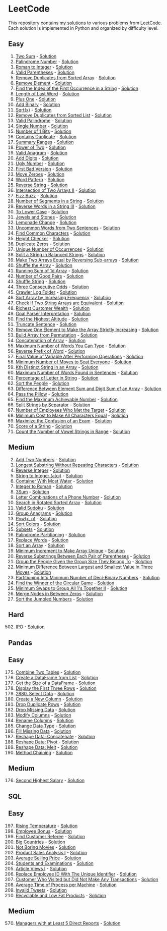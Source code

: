 # LeetCode
This repository contains [my solutions](https://leetcode.com/u/maxzbox/) to various problems from [LeetCode](https://leetcode.com/). Each solution is implemented in Python and organized by difficulty level.

## Easy
1. [Two Sum](https://leetcode.com/problems/two-sum) - [Solution](https://github.com/NazarovMM/LeetCode/blob/main/1.py)
9. [Palindrome Number](https://leetcode.com/problems/palindrome-number) - [Solution](https://github.com/NazarovMM/LeetCode/blob/main/9.py)
13. [Roman to Integer](https://leetcode.com/problems/roman-to-integer) - [Solution](https://github.com/NazarovMM/LeetCode/blob/main/13.py)
20. [Valid Parentheses](https://leetcode.com/problems/valid-parentheses) - [Solution](https://github.com/NazarovMM/LeetCode/blob/main/20.py)
26. [Remove Duplicates from Sorted Array](https://leetcode.com/problems/remove-duplicates-from-sorted-array) - [Solution](https://github.com/NazarovMM/LeetCode/blob/main/26.py)
27. [Remove Element](https://leetcode.com/problems/remove-element) - [Solution](https://github.com/NazarovMM/LeetCode/blob/main/27.py)
28. [Find the Index of the First Occurrence in a String](https://leetcode.com/problems/find-the-index-of-the-first-occurrence-in-a-string) - [Solution](https://github.com/NazarovMM/LeetCode/blob/main/28.py)
58. [Length of Last Word](https://leetcode.com/problems/length-of-last-word) - [Solution](https://github.com/NazarovMM/LeetCode/blob/main/58.py)
66. [Plus One](https://leetcode.com/problems/plus-one) - [Solution](https://github.com/NazarovMM/LeetCode/blob/main/66.py)
67. [Add Binary](https://leetcode.com/problems/add-binary) - [Solution](https://github.com/NazarovMM/LeetCode/blob/main/67.py)
69. [Sqrt(x)](https://leetcode.com/problems/sqrtx) - [Solution](https://github.com/NazarovMM/LeetCode/blob/main/69.py)
83. [Remove Duplicates from Sorted List](https://leetcode.com/problems/remove-duplicates-from-sorted-list) - [Solution](https://github.com/NazarovMM/LeetCode/blob/main/83.py)
125. [Valid Palindrome](https://leetcode.com/problems/valid-palindrome) - [Solution](https://github.com/NazarovMM/LeetCode/blob/main/125.py)
136. [Single Number](https://leetcode.com/problems/single-number) - [Solution](https://github.com/NazarovMM/LeetCode/blob/main/136.py)
191. [Number of 1 Bits](https://leetcode.com/problems/number-of-1-bits/description/) - [Solution](https://github.com/NazarovMM/LeetCode/blob/main/191.py)
217. [Contains Duplicate](https://leetcode.com/problems/contains-duplicate) - [Solution](https://github.com/NazarovMM/LeetCode/blob/main/217.py)
228. [Summary Ranges](https://leetcode.com/problems/summary-ranges) - [Solution](https://github.com/NazarovMM/LeetCode/blob/main/228.py)
231. [Power of Two](https://leetcode.com/problems/power-of-two) - [Solution](https://github.com/NazarovMM/LeetCode/blob/main/231.py)
242. [Valid Anagram](https://leetcode.com/problems/valid-anagram) - [Solution](https://github.com/NazarovMM/LeetCode/blob/main/242.py)
258. [Add Digits](https://leetcode.com/problems/add-digits) - [Solution](https://github.com/NazarovMM/LeetCode/blob/main/258.py)
263. [Ugly Number](https://leetcode.com/problems/ugly-number) - [Solution](https://github.com/NazarovMM/LeetCode/blob/main/263.py)
278. [First Bad Version](https://leetcode.com/problems/first-bad-version) - [Solution](https://github.com/NazarovMM/LeetCode/blob/main/278.py)
283. [Move Zeroes](https://leetcode.com/problems/move-zeroes/description/) - [Solution](https://github.com/NazarovMM/LeetCode/blob/main/283.py)
290. [Word Pattern](https://leetcode.com/problems/word-pattern/description) - [Solution](https://github.com/NazarovMM/LeetCode/blob/main/290.py)
344. [Reverse String](https://leetcode.com/problems/reverse-string) - [Solution](https://github.com/NazarovMM/LeetCode/blob/main/344.py)
350. [Intersection of Two Arrays II](https://leetcode.com/problems/intersection-of-two-arrays-ii) - [Solution](https://github.com/NazarovMM/LeetCode/blob/main/350.py)
412. [Fizz Buzz](https://leetcode.com/problems/fizz-buzz) - [Solution](https://github.com/NazarovMM/LeetCode/blob/main/412.py)
434. [Number of Segments in a String](https://leetcode.com/problems/number-of-segments-in-a-string) - [Solution](https://github.com/NazarovMM/LeetCode/blob/main/434.py)
557. [Reverse Words in a String III](https://leetcode.com/problems/reverse-words-in-a-string-iii) - [Solution](https://github.com/NazarovMM/LeetCode/blob/main/557.py)
709. [To Lower Case](https://leetcode.com/problems/to-lower-case) - [Solution](https://github.com/NazarovMM/LeetCode/blob/main/709.py)
771. [Jewels and Stones](https://leetcode.com/problems/jewels-and-stones) - [Solution](https://github.com/NazarovMM/LeetCode/blob/main/771.py)
860. [Lemonade Change](https://leetcode.com/problems/lemonade-change) - [Solution](https://github.com/NazarovMM/LeetCode/blob/main/860.py)
884. [Uncommon Words from Two Sentences](https://leetcode.com/problems/uncommon-words-from-two-sentences) - [Solution](https://github.com/NazarovMM/LeetCode/blob/main/884.py)
1002. [Find Common Characters](https://leetcode.com/problems/find-common-characters) - [Solution](https://github.com/NazarovMM/LeetCode/blob/main/1002.py)
1051. [Height Checker](https://leetcode.com/problems/height-checker) - [Solution](https://github.com/NazarovMM/LeetCode/blob/main/1051.py)
1089. [Duplicate Zeros](https://leetcode.com/problems/duplicate-zeros) - [Solution](https://github.com/NazarovMM/LeetCode/blob/main/1089.py)
1207. [Unique Number of Occurrences](https://leetcode.com/problems/unique-number-of-occurrences) - [Solution](https://github.com/NazarovMM/LeetCode/blob/main/1207.py)
1221. [Split a String in Balanced Strings](https://leetcode.com/problems/split-a-string-in-balanced-strings) - [Solution](https://github.com/NazarovMM/LeetCode/blob/main/1221.py)
1460. [Make Two Arrays Equal by Reversing Sub-arrays](https://leetcode.com/problems/make-two-arrays-equal-by-reversing-sub-arrays) - [Solution](https://github.com/NazarovMM/LeetCode/blob/main/1460.py)
1470. [Shuffle the Array](https://leetcode.com/problems/shuffle-the-array) - [Solution](https://github.com/NazarovMM/LeetCode/blob/main/1470.py)
1480. [Running Sum of 1d Array](https://leetcode.com/problems/running-sum-of-1d-array) - [Solution](https://github.com/NazarovMM/LeetCode/blob/main/1480.py)
1512. [Number of Good Pairs](https://leetcode.com/problems/number-of-good-pairs) - [Solution](https://github.com/NazarovMM/LeetCode/blob/main/1512.py)
1528. [Shuffle String](https://leetcode.com/problems/shuffle-string) - [Solution](https://github.com/NazarovMM/LeetCode/blob/main/1528.py)
1550. [Three Consecutive Odds](https://leetcode.com/problems/three-consecutive-odds) - [Solution](https://github.com/NazarovMM/LeetCode/blob/main/1550.py)
1598. [Crawler Log Folder](https://leetcode.com/problems/crawler-log-folder) - [Solution](https://github.com/NazarovMM/LeetCode/blob/main/1598.py)
1636. [Sort Array by Increasing Frequency](https://leetcode.com/problems/sort-array-by-increasing-frequency) - [Solution](https://github.com/NazarovMM/LeetCode/blob/main/1636.py)
1662. [Check If Two String Arrays are Equivalent](https://leetcode.com/problems/check-if-two-string-arrays-are-equivalent) - [Solution](https://github.com/NazarovMM/LeetCode/blob/main/1662.py)
1672. [Richest Customer Wealth](https://leetcode.com/problems/richest-customer-wealth) - [Solution](https://github.com/NazarovMM/LeetCode/blob/main/1672.py)
1678. [Goal Parser Interpretation](https://leetcode.com/problems/goal-parser-interpretation) - [Solution](https://github.com/NazarovMM/LeetCode/blob/main/1678.py)
1732. [Find the Highest Altitude](https://leetcode.com/problems/find-the-highest-altitude) - [Solution](https://github.com/NazarovMM/LeetCode/blob/main/1732.py)
1816. [Truncate Sentence](https://leetcode.com/problems/truncate-sentence) - [Solution](https://github.com/NazarovMM/LeetCode/blob/main/1816.py)
1909. [Remove One Element to Make the Array Strictly Increasing](https://leetcode.com/problems/remove-one-element-to-make-the-array-strictly-increasing) - [Solution](https://github.com/NazarovMM/LeetCode/blob/main/1909.py)
1920. [Build Array from Permutation](https://leetcode.com/problems/build-array-from-permutation) - [Solution](https://github.com/NazarovMM/LeetCode/blob/main/1920.py)
1929. [Concatenation of Array](https://leetcode.com/problems/concatenation-of-array) - [Solution](https://github.com/NazarovMM/LeetCode/blob/main/1929.py)
1935. [Maximum Number of Words You Can Type](https://leetcode.com/problems/maximum-number-of-words-you-can-type) - [Solution](https://github.com/NazarovMM/LeetCode/blob/main/1935.py)
2000. [Reverse Prefix of Word](https://leetcode.com/problems/reverse-prefix-of-word) - [Solution](https://github.com/NazarovMM/LeetCode/blob/main/2000.py)
2011. [Final Value of Variable After Performing Operations](https://leetcode.com/problems/final-value-of-variable-after-performing-operations) - [Solution](https://github.com/NazarovMM/LeetCode/blob/main/2011.py)
2037. [Minimum Number of Moves to Seat Everyone](https://leetcode.com/problems/minimum-number-of-moves-to-seat-everyone) - [Solution](https://github.com/NazarovMM/LeetCode/blob/main/2037.py)
2053. [Kth Distinct String in an Array](https://leetcode.com/problems/kth-distinct-string-in-an-array) - [Solution](https://github.com/NazarovMM/LeetCode/blob/main/2053.py)
2114. [Maximum Number of Words Found in Sentences](https://leetcode.com/problems/maximum-number-of-words-found-in-sentences) - [Solution](https://github.com/NazarovMM/LeetCode/blob/main/2114.py)
2278. [Percentage of Letter in String](https://leetcode.com/problems/percentage-of-letter-in-string) - [Solution](https://github.com/NazarovMM/LeetCode/blob/main/2278.py)
2418. [Sort the People](https://leetcode.com/problems/sort-the-people) - [Solution](https://github.com/NazarovMM/LeetCode/blob/main/2418.py)
2535. [Difference Between Element Sum and Digit Sum of an Array](https://leetcode.com/problems/difference-between-element-sum-and-digit-sum-of-an-array) - [Solution](https://github.com/NazarovMM/LeetCode/blob/main/2535.py)
2582. [Pass the Pillow](https://leetcode.com/problems/pass-the-pillow) - [Solution](https://github.com/NazarovMM/LeetCode/blob/main/2582.py)
2759. [Find the Maximum Achievable Number](https://leetcode.com/problems/find-the-maximum-achievable-number) - [Solution](https://github.com/NazarovMM/LeetCode/blob/main/2759.py)
2788. [Split Strings by Separator](https://leetcode.com/problems/split-strings-by-separator) - [Solution](https://github.com/NazarovMM/LeetCode/blob/main/2788.py)
2798. [Number of Employees Who Met the Target](https://leetcode.com/problems/number-of-employees-who-met-the-target) - [Solution](https://github.com/NazarovMM/LeetCode/blob/main/2798.py)
2942. [Minimum Cost to Make All Characters Equal](https://leetcode.com/problems/minimum-cost-to-make-all-characters-equal) - [Solution](https://github.com/NazarovMM/LeetCode/blob/main/2942.py)
3024. [Maximize the Confusion of an Exam](https://leetcode.com/problems/maximize-the-confusion-of-an-exam) - [Solution](https://github.com/NazarovMM/LeetCode/blob/main/3024.py)
3110. [Score of a String](https://leetcode.com/problems/score-of-a-string) - [Solution](https://github.com/NazarovMM/LeetCode/blob/main/3110.py)
3146. [Count the Number of Vowel Strings in Range](https://leetcode.com/problems/count-the-number-of-vowel-strings-in-range) - [Solution](https://github.com/NazarovMM/LeetCode/blob/main/3146.py)

## Medium
2. [Add Two Numbers](https://leetcode.com/problems/add-two-numbers) - [Solution](https://github.com/NazarovMM/LeetCode/blob/main/2.py)
3. [Longest Substring Without Repeating Characters](https://leetcode.com/problems/longest-substring-without-repeating-characters) - [Solution](https://github.com/NazarovMM/LeetCode/blob/main/3.py)
7. [Reverse Integer](https://leetcode.com/problems/reverse-integer) - [Solution](https://github.com/NazarovMM/LeetCode/blob/main/7.py)
8. [String to Integer (atoi)](https://leetcode.com/problems/string-to-integer-atoi) - [Solution](https://github.com/NazarovMM/LeetCode/blob/main/8.py)
11. [Container With Most Water](https://leetcode.com/problems/container-with-most-water) - [Solution](https://github.com/NazarovMM/LeetCode/blob/main/11.py)
12. [Integer to Roman](https://leetcode.com/problems/integer-to-roman) - [Solution](https://github.com/NazarovMM/LeetCode/blob/main/12.py)
15. [3Sum](https://leetcode.com/problems/3sum) - [Solution](https://github.com/NazarovMM/LeetCode/blob/main/15.py)
17. [Letter Combinations of a Phone Number](https://leetcode.com/problems/letter-combinations-of-a-phone-number) - [Solution](https://github.com/NazarovMM/LeetCode/blob/main/17.py)
33. [Search in Rotated Sorted Array](https://leetcode.com/problems/search-in-rotated-sorted-array) - [Solution](https://github.com/NazarovMM/LeetCode/blob/main/33.py)
36. [Valid Sudoku](https://leetcode.com/problems/valid-sudoku) - [Solution](https://github.com/NazarovMM/LeetCode/blob/main/36.py)
49. [Group Anagrams](https://leetcode.com/problems/group-anagrams) - [Solution](https://github.com/NazarovMM/LeetCode/blob/main/49.py)
50. [Pow(x, n)](https://leetcode.com/problems/powx-n) - [Solution](https://github.com/NazarovMM/LeetCode/blob/main/50.py)
75. [Sort Colors](https://leetcode.com/problems/sort-colors) - [Solution](https://github.com/NazarovMM/LeetCode/blob/main/75.py)
78. [Subsets](https://leetcode.com/problems/subsets) - [Solution](https://github.com/NazarovMM/LeetCode/blob/main/78.py)
131. [Palindrome Partitioning](https://leetcode.com/problems/palindrome-partitioning) - [Solution](https://github.com/NazarovMM/LeetCode/blob/main/131.py)
648. [Replace Words](https://leetcode.com/problems/replace-words) - [Solution](https://github.com/NazarovMM/LeetCode/blob/main/648.py)
912. [Sort an Array](https://leetcode.com/problems/sort-an-array) - [Solution](https://github.com/NazarovMM/LeetCode/blob/main/912.py)
945. [Minimum Increment to Make Array Unique](https://leetcode.com/problems/minimum-increment-to-make-array-unique) - [Solution](https://github.com/NazarovMM/LeetCode/blob/main/945.py)
1190. [Reverse Substrings Between Each Pair of Parentheses](https://leetcode.com/problems/reverse-substrings-between-each-pair-of-parentheses) - [Solution](https://github.com/NazarovMM/LeetCode/blob/main/1190.py)
1282. [Group the People Given the Group Size They Belong To](https://leetcode.com/problems/group-the-people-given-the-group-size-they-belong-to) - [Solution](https://github.com/NazarovMM/LeetCode/blob/main/1282.py)
1509. [Minimum Difference Between Largest and Smallest Value in Three Moves](https://leetcode.com/problems/minimum-difference-between-largest-and-smallest-value-in-three-moves) - [Solution](https://github.com/NazarovMM/LeetCode/blob/main/1509.py)
1689. [Partitioning Into Minimum Number of Deci-Binary Numbers](https://leetcode.com/problems/partitioning-into-minimum-number-of-deci-binary-numbers) - [Solution](https://github.com/NazarovMM/LeetCode/blob/main/1689.py)
1823. [Find the Winner of the Circular Game](https://leetcode.com/problems/find-the-winner-of-the-circular-game) - [Solution](https://github.com/NazarovMM/LeetCode/blob/main/1823.py)
2134. [Minimum Swaps to Group All 1's Together II](https://leetcode.com/problems/minimum-swaps-to-group-all-1s-together-ii) - [Solution](https://github.com/NazarovMM/LeetCode/blob/main/2134.py)
2181. [Merge Nodes in Between Zeros](https://leetcode.com/problems/merge-nodes-in-between-zeros) - [Solution](https://github.com/NazarovMM/LeetCode/blob/main/2181.py)
2191. [Sort the Jumbled Numbers](https://leetcode.com/problems/sort-the-jumbled-numbers) - [Solution](https://github.com/NazarovMM/LeetCode/blob/main/2191.py)

## Hard
502. [IPO](https://leetcode.com/problems/ipo) - [Solution](https://github.com/NazarovMM/LeetCode/blob/main/502.py)


## Pandas
## Easy
175. [Combine Two Tables](https://leetcode.com/problems/combine-two-tables) - [Solution](https://github.com/NazarovMM/LeetCode/blob/main/175.py)
2877. [Create a DataFrame from List](https://leetcode.com/problems/create-a-dataframe-from-list) - [Solution](https://github.com/NazarovMM/LeetCode/blob/main/2877.py)
2878. [Get the Size of a DataFrame](https://leetcode.com/problems/get-the-size-of-a-dataframe) - [Solution](https://github.com/NazarovMM/LeetCode/blob/main/2878.py)
2879. [Display the First Three Rows](https://leetcode.com/problems/display-the-first-three-rows) - [Solution](https://github.com/NazarovMM/LeetCode/blob/main/2879.py)
2880. [2880. Select Data](https://leetcode.com/problems/select-data/) - [Solution](https://github.com/NazarovMM/LeetCode/blob/main/2880.py)
2881. [Create a New Column](https://leetcode.com/problems/create-a-new-column/) - [Solution](https://github.com/NazarovMM/LeetCode/blob/main/2881.py)
2882. [Drop Duplicate Rows](https://leetcode.com/problems/drop-duplicate-rows) - [Solution](https://github.com/NazarovMM/LeetCode/blob/main/2882.py)
2883. [Drop Missing Data](https://leetcode.com/problems/drop-missing-data) - [Solution](https://github.com/NazarovMM/LeetCode/blob/main/2883.py)
2884. [Modify Columns](https://leetcode.com/problems/modify-columns) - [Solution](https://github.com/NazarovMM/LeetCode/blob/main/2884.py)
2885. [Rename Columns](https://leetcode.com/problems/rename-columns) - [Solution](https://github.com/NazarovMM/LeetCode/blob/main/2885.py)
2886. [Change Data Type](https://leetcode.com/problems/change-data-type) - [Solution](https://github.com/NazarovMM/LeetCode/blob/main/2886.py)
2887. [Fill Missing Data](https://leetcode.com/problems/fill-missing-data) - [Solution](https://github.com/NazarovMM/LeetCode/blob/main/2887.py)
2888. [Reshape Data: Concatenate](https://leetcode.com/problems/reshape-data-concatenate) - [Solution](https://github.com/NazarovMM/LeetCode/blob/main/2888.py)
2889. [Reshape Data: Pivot](https://leetcode.com/problems/reshape-data-pivot) - [Solution](https://github.com/NazarovMM/LeetCode/blob/main/2889.py)
2890. [Reshape Data: Melt](https://leetcode.com/problems/reshape-data-melt) - [Solution](https://github.com/NazarovMM/LeetCode/blob/main/2890.py)
2891. [Method Chaining](https://leetcode.com/problems/method-chaining) - [Solution](https://github.com/NazarovMM/LeetCode/blob/main/2891.py)


## Medium
176. [Second Highest Salary](https://leetcode.com/problems/second-highest-salary) - [Solution](https://github.com/NazarovMM/LeetCode/blob/main/176.py)


## SQL
## Easy
197. [Rising Temperature](https://leetcode.com/problems/rising-temperature) - [Solution](https://github.com/NazarovMM/LeetCode/blob/main/197.sql)
577. [Employee Bonus](https://leetcode.com/problems/employee-bonus) - [Solution](https://github.com/NazarovMM/LeetCode/blob/main/577.sql)
584. [Find Customer Referee](https://leetcode.com/problems/find-customer-referee) - [Solution](https://github.com/NazarovMM/LeetCode/blob/main/584.sql)
595. [Big Countries](https://leetcode.com/problems/big-countries) - [Solution](https://github.com/NazarovMM/LeetCode/blob/main/595.sql)
620. [Not Boring Movies](https://leetcode.com/problems/not-boring-movies) - [Solution](https://github.com/NazarovMM/LeetCode/blob/main/620.sql)
1068. [Product Sales Analysis I](https://leetcode.com/problems/product-sales-analysis-i) - [Solution](https://github.com/NazarovMM/LeetCode/blob/main/1068.sql)
1251. [Average Selling Price](https://leetcode.com/problems/average-selling-price) - [Solution](https://github.com/NazarovMM/LeetCode/blob/main/1251.sql)
1280. [Students and Examinations](https://leetcode.com/problems/students-and-examinations) - [Solution](https://github.com/NazarovMM/LeetCode/blob/main/1280.sql)
1148. [Article Views I](https://leetcode.com/problems/article-views-i) - [Solution](https://github.com/NazarovMM/LeetCode/blob/main/1148.sql)
1378. [Replace Employee ID With The Unique Identifier](https://leetcode.com/problems/replace-employee-id-with-the-unique-identifier) - [Solution](https://github.com/NazarovMM/LeetCode/blob/main/1378.sql)
1581. [Customer Who Visited but Did Not Make Any Transactions](https://leetcode.com/problems/customer-who-visited-but-did-not-make-any-transactions) - [Solution](https://github.com/NazarovMM/LeetCode/blob/main/1661.sql)
1661. [Average Time of Process per Machine](https://leetcode.com/problems/average-time-of-process-per-machine) - [Solution](https://github.com/NazarovMM/LeetCode/blob/main/1661.sql)
1683. [Invalid Tweets](https://leetcode.com/problems/invalid-tweets) - [Solution](https://github.com/NazarovMM/LeetCode/blob/main/1683.sql)
1757. [Recyclable and Low Fat Products](https://leetcode.com/problems/recyclable-and-low-fat-products) - [Solution](https://github.com/NazarovMM/LeetCode/blob/main/1757.sql)


## Medium
570. [Managers with at Least 5 Direct Reports](https://leetcode.com/problems/managers-with-at-least-5-direct-reports) - [Solution](https://github.com/NazarovMM/LeetCode/blob/main/570.py)